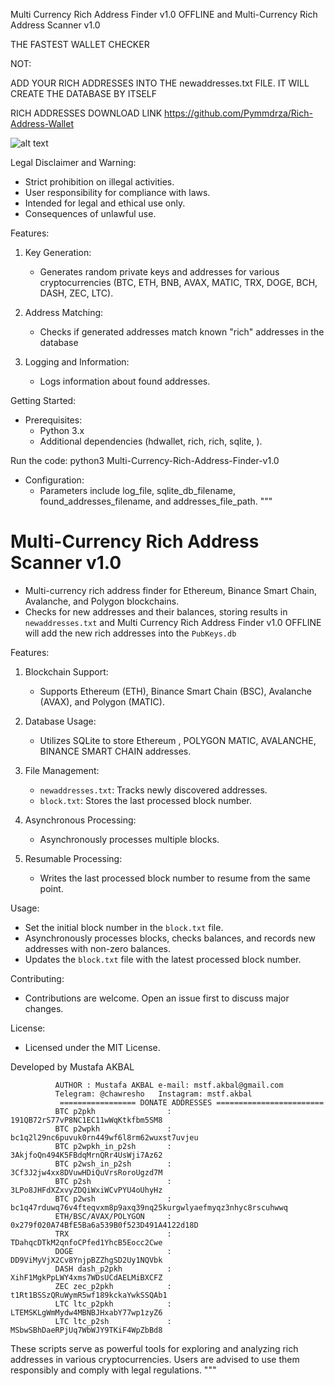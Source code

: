  Multi Currency Rich Address Finder v1.0 OFFLINE  and  Multi-Currency Rich Address Scanner v1.0 

 
THE FASTEST WALLET CHECKER


NOT:

ADD YOUR RICH ADDRESSES INTO THE newaddresses.txt FILE. IT WILL CREATE THE DATABASE BY ITSELF 

RICH ADDRESSES DOWNLOAD LINK https://github.com/Pymmdrza/Rich-Address-Wallet

![alt text]([http://url/to/img.png](https://github.com/chawresh/Multi-Currency-Rich-Address-Finder-v1.0/blob/8ec25e4602c8daffe7414b257a50f6b900d324e9/screenshot.png))


Legal Disclaimer and Warning:
- Strict prohibition on illegal activities.
- User responsibility for compliance with laws.
- Intended for legal and ethical use only.
- Consequences of unlawful use.

Features:
1. Key Generation:
   - Generates random private keys and addresses for various cryptocurrencies (BTC, ETH, BNB, AVAX, MATIC, TRX, DOGE, BCH, DASH, ZEC, LTC).
   
2. Address Matching:
   - Checks if generated addresses match known "rich" addresses in the database

3. Logging and Information:
   - Logs information about found addresses.

Getting Started:
- Prerequisites:
  - Python 3.x
  - Additional dependencies (hdwallet, rich, rich, sqlite, ).

Run the code:
python3 Multi-Currency-Rich-Address-Finder-v1.0


- Configuration:
  - Parameters include log_file, sqlite_db_filename, found_addresses_filename, and addresses_file_path.
"""

# Multi-Currency Rich Address Scanner v1.0


- Multi-currency rich address finder for Ethereum, Binance Smart Chain, Avalanche, and Polygon blockchains.
- Checks for new addresses and their balances, storing results in `newaddresses.txt` and  Multi Currency Rich Address Finder v1.0 OFFLINE will add the new rich addresses into the `PubKeys.db` 

Features:
1. Blockchain Support:
   - Supports Ethereum (ETH), Binance Smart Chain (BSC), Avalanche (AVAX), and Polygon (MATIC).

2. Database Usage:
   - Utilizes SQLite to store Ethereum , POLYGON MATIC, AVALANCHE, BINANCE SMART CHAIN addresses.

3. File Management:
   - `newaddresses.txt`: Tracks newly discovered addresses.
   - `block.txt`: Stores the last processed block number.

4. Asynchronous Processing:
   - Asynchronously processes multiple blocks.

5. Resumable Processing:
   - Writes the last processed block number to resume from the same point.

Usage:
- Set the initial block number in the `block.txt` file.
- Asynchronously processes blocks, checks balances, and records new addresses with non-zero balances.
- Updates the `block.txt` file with the latest processed block number.

Contributing:
- Contributions are welcome. Open an issue first to discuss major changes.

License:
- Licensed under the MIT License.


Developed by Mustafa AKBAL 



              AUTHOR : Mustafa AKBAL e-mail: mstf.akbal@gmail.com 
              Telegram: @chawresho   Instagram: mstf.akbal
               ================= DONATE ADDRESSES ========================
              BTC p2pkh                : 191QB72rS77vP8NC1EC11wWqKtkfbm5SM8
              BTC p2wpkh               : bc1q2l29nc6puvuk0rn449wf6l8rm62wuxst7uvjeu
              BTC p2wpkh_in_p2sh       : 3AkjfoQn494K5FBdqMrnQRr4UsWji7Az62
              BTC p2wsh_in_p2sh        : 3Cf3J2jw4xx8DVuwHDiQuVrsRoroUgzd7M
              BTC p2sh                 : 3LPo8JHFdXZxvyZDQiWxiWCvPYU4oUhyHz
              BTC p2wsh                : bc1q47rduwq76v4fteqvxm8p9axq39nq25kurgwlyaefmyqz3nhyc8rscuhwwq
              ETH/BSC/AVAX/POLYGON     : 0x279f020A74BfE5Ba6a539B0f523D491A4122d18D
              TRX                      : TDahqcDTkM2qnfoCPfed1YhcB5Eocc2Cwe
              DOGE                     : DD9ViMyVjX2Cv8YnjpBZZhgSD2Uy1NQVbk
              DASH dash_p2pkh          : XihF1MgkPpLWY4xms7WDsUCdAELMiBXCFZ
              ZEC zec_p2pkh            : t1Rt1BSSzQRuWymR5wf189kckaYwkSSQAb1
              LTC ltc_p2pkh            : LTEMSKLgWmMydw4MBNBJHxabY77wp1zyZ6
              LTC ltc_p2sh             : MSbwSBhDaeRPjUq7WbWJY9TKiF4WpZbBd8




These scripts serve as powerful tools for exploring and analyzing rich addresses in various cryptocurrencies. Users are advised to use them responsibly and comply with legal regulations.
"""
